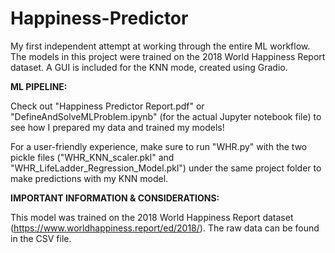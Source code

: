 # Happiness-Predictor
My first independent attempt at working through the entire ML workflow. The models in this project were trained on the 2018 World Happiness Report dataset. A GUI is included for the KNN mode, created using Gradio.

**ML PIPELINE:**

Check out "Happiness Predictor Report.pdf" or "DefineAndSolveMLProblem.ipynb" (for the actual Jupyter notebook file) to see how I prepared my data and trained my models!

For a user-friendly experience, make sure to run "WHR.py" with the two pickle files ("WHR_KNN_scaler.pkl" and "WHR_LifeLadder_Regression_Model.pkl") under the same project folder to make predictions with my KNN model.

**IMPORTANT INFORMATION & CONSIDERATIONS:**

This model was trained on the 2018 World Happiness Report dataset (https://www.worldhappiness.report/ed/2018/). The raw data can be found in the CSV file.


